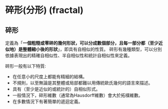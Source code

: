 # 碎形(分形) (fractal)

## 碎形

定義為「**一個粗糙或零碎的幾何形狀，可以分成數個部分，且每一部分都（至少近似地）是整體縮小後的形狀**」，即具有自相似的性質。碎形有幾種類型，可以分別依據表現出的精確自相似性、半自相似性和統計自相似性來定義。

碎形一般有以下特質:

* 在任意小的尺度上都能有精細的結構。
* 不規則，以至無論是其整體或局部都難以用傳統歐氏幾何的語言來描述。
* 具有（至少是近似的或統計的）自相似形式。
* 一般情況下，碎形維數（通常為Hausdorff維數）會大於拓樸維數。
* 在多數情況下有著簡單的遞迴定義。

